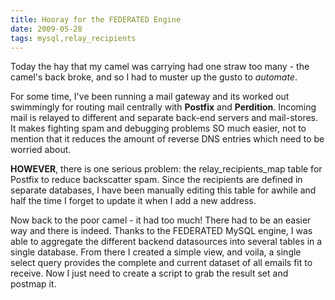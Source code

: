 ```yaml
---
title: Hooray for the FEDERATED Engine 
date: 2009-05-28
tags: mysql,relay_recipients
---
```

Today the hay that my camel was carrying had one straw too many - the camel's back broke, and so I had to muster up the gusto to *automate*.

For some time, I've been running a mail gateway and its worked out swimmingly for routing mail centrally with <b>Postfix</b> and <b>Perdition</b>. Incoming mail is relayed to different and separate back-end servers and mail-stores. It makes fighting spam and debugging problems SO much easier, not to mention that it reduces the amount of reverse DNS entries which need to be worried about.

<b>HOWEVER</b>, there is one serious problem: the relay_recipients_map table for Postfix to reduce backscatter spam. Since the recipients are defined in separate databases, I have been manually editing this table for awhile and half the time I forget to update it when I add a new address.

Now back to the poor camel - it had too much! There had to be an easier way and there is indeed. Thanks to the FEDERATED MySQL engine, I was able to aggregate the different backend datasources into several tables in a single database. From there I created a simple view, and voila, a single select query provides the complete and current dataset of all emails fit to receive. Now I just need to create a script to grab the result set and postmap it.

